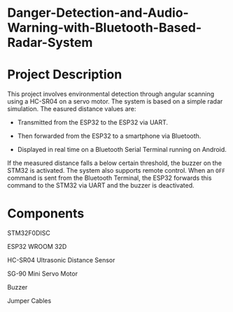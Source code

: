 # Danger-Detection-and-Audio-Warning-with-Bluetooth-Based-Radar-System

# Project Description

This project involves environmental detection through angular scanning using a HC-SR04 on a servo motor.
The system is based on a simple radar simulation. The easured distance values are:

* Transmitted from the ESP32 to the ESP32 via UART.

* Then forwarded from the ESP32 to a smartphone via Bluetooth.

* Displayed in real time on a Bluetooth Serial Terminal running on Android.

If the measured distance falls a below certain threshold, the buzzer on the STM32 is activated. The system also supports remote control. When an `OFF` command is sent from the Bluetooth Terminal, the ESP32 forwards this command to the STM32 via UART and the buzzer is deactivated. 

# Components

STM32F0DISC

ESP32 WROOM 32D

HC-SR04 Ultrasonic Distance Sensor

SG-90 Mini Servo Motor

Buzzer

Jumper Cables
